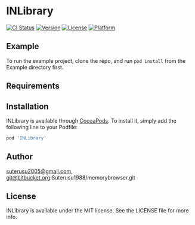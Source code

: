 # INLibrary

[![CI Status](http://img.shields.io/travis/suterusu2005@gmail.com/INLibrary.svg?style=flat)](https://travis-ci.org/suterusu2005@gmail.com/INLibrary)
[![Version](https://img.shields.io/cocoapods/v/INLibrary.svg?style=flat)](http://cocoapods.org/pods/INLibrary)
[![License](https://img.shields.io/cocoapods/l/INLibrary.svg?style=flat)](http://cocoapods.org/pods/INLibrary)
[![Platform](https://img.shields.io/cocoapods/p/INLibrary.svg?style=flat)](http://cocoapods.org/pods/INLibrary)

## Example

To run the example project, clone the repo, and run `pod install` from the Example directory first.

## Requirements

## Installation

INLibrary is available through [CocoaPods](http://cocoapods.org). To install
it, simply add the following line to your Podfile:

```ruby
pod 'INLibrary'
```

## Author

suterusu2005@gmail.com, git@bitbucket.org:Suterusu1988/memorybrowser.git

## License

INLibrary is available under the MIT license. See the LICENSE file for more info.
